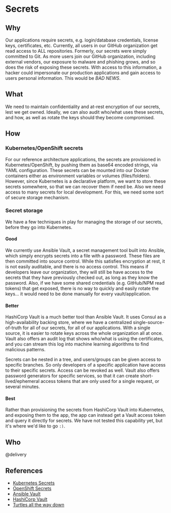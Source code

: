 # Secrets

## Why

Our applications require secrets, e.g. login/database credentials, license keys, certificates, etc. Currently, all users in our GitHub organization get read access to ALL repositories. Formerly, our secrets were simply committed to Git. As more users join our GitHub organization, including external vendors, our exposure to malware and phishing grows, and so does the risk of exposing these secrets. With access to this information, a hacker could impersonate our production applications and gain access to users personal information. This would be *BAD NEWS*.

## What

We need to maintain confidentiality and at-rest encryption of our secrets, lest we get owned. Ideally, we can also audit who/what uses these secrets, and how, as well as rotate the keys should they become compromised.

## How

### Kubernetes/OpenShift secrets

For our reference architecture applications, the secrets are provisioned in Kubernetes/OpenShift, by pushing them as base64 encoded strings, via YAML configuration. These secrets can be mounted into our Docker containers either as environment variables or volumes (files/folders). However, since Kubernetes is a declarative platform, we want to store these secrets somewhere, so that we can recover them if need be. Also we need access to many secrets for local development. For this, we need some sort of secure storage mechanism.

### Secret storage

We have a few techniques in play for managing the storage of our secrets, before they go into Kubernetes.

#### Good

We currently use Ansible Vault, a secret management tool built into Ansible, which simply encrypts secrets into a file with a password. These files are then committed into source control. While this satisfies encryption at rest, it is not easily auditable, and there is no access control. This means if developers leave our organization, they will still be have access to the secrets that they have previously checked out, as long as they know the password. Also, if we have some shared credentials (e.g. GitHub/NPM read tokens) that get exposed, there is no way to quickly and easily rotate the keys... it would need to be done manually for every vault/application.

#### Better

HashiCorp Vault is a much better tool than Ansible Vault. It uses Consul as a high-availability backing store, where we have a centralized single-source-of-truth for all of our secrets, for all of our applications. With a single source, it is easier to rotate keys across the whole organization all at once. Vault also offers an audit log that shows who/what is using the certificates, and you can stream this log into machine learning algorithms to find malicious patterns.

Secrets can be nested in a tree, and users/groups can be given access to specific branches. So only developers of a specific application have access to their specific secrets. Access can be revoked as well. Vault also offers password generators for specific services, so that it can create short-lived/ephemeral access tokens that are only used for a single request, or several minutes.

#### Best

Rather than provisioning the secrets from HashiCorp Vault into Kubernetes, and exposing them to the app, the app can instead get a Vault access token and query it directly for secrets. We have not tested this capability yet, but it's where we'd like to go `:)`.

## Who

@delivery

## References

- [Kubernetes Secrets](https://kubernetes.io/docs/concepts/configuration/secret/)
- [OpenShift Secrets](https://docs.openshift.com/container-platform/3.4/dev_guide/secrets.html)
- [Ansible Vault](http://docs.ansible.com/ansible/playbooks_vault.html)
- [HashiCorp Vault](https://www.vaultproject.io/)
- [Turtles all the way down](https://www.youtube.com/watch?v=OUSvv2maMYI)